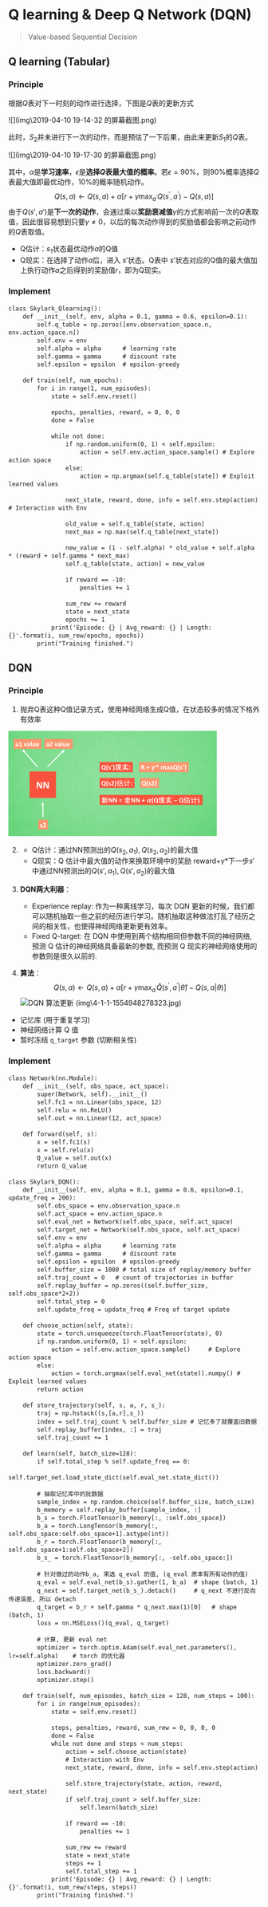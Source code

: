 # Q learning & Deep Q Network (DQN)
> Value-based Sequential Decision
## Q learning (Tabular)
### Principle 
根据$Q$表对下一时刻的动作进行选择，下图是$Q$表的更新方式

![](img\2019-04-10 19-14-32 的屏幕截图.png)

此时，$S_2$并未进行下一次的动作，而是预估了一下后果，由此来更新$S_1$的$Q$表。

![](img\2019-04-10 19-17-30 的屏幕截图.png)

其中，$\alpha$是**学习速率**，$\epsilon$是**选择$Q$表最大值的概率**。若$\epsilon=90\%$，则$90\%$概率选择$Q$表最大值即最优动作，$10\%$的概率随机动作。
$$
Q(s, a) \leftarrow Q(s, a)+\alpha\left[r+\gamma \max _{a^{\prime}} Q\left(s^{\prime}, a^{\prime}\right)-Q(s, a)\right]
$$
由于$Q(s',a')$是**下一次的动作**，会通过乘以**奖励衰减值**$\gamma$的方式影响前一次的$Q$表取值，因此很容易想到只要$\gamma\neq 0$，以后的每次动作得到的奖励值都会影响之前动作的$Q$表取值。

- Q估计：$s_1$状态最优动作$a$的Q值
- Q现实：在选择了动作$a$后，进入 $s'$状态。Q表中 $s'$状态对应的Q值的最大值加上执行动作$a$之后得到的奖励值$r$，即为Q现实。

### Implement
```
class Skylark_Qlearning():
    def __init__(self, env, alpha = 0.1, gamma = 0.6, epsilon=0.1):
        self.q_table = np.zeros([env.observation_space.n, env.action_space.n])
        self.env = env
        self.alpha = alpha      # learning rate
        self.gamma = gamma      # discount rate
        self.epsilon = epsilon  # epsilon-greedy 
    
    def train(self, num_epochs):
        for i in range(1, num_episodes):
            state = self.env.reset()

            epochs, penalties, reward, = 0, 0, 0
            done = False
            
            while not done:
                if np.random.uniform(0, 1) < self.epsilon:
                    action = self.env.action_space.sample() # Explore action space
                else:
                    action = np.argmax(self.q_table[state]) # Exploit learned values

                next_state, reward, done, info = self.env.step(action) # Interaction with Env
                
                old_value = self.q_table[state, action]
                next_max = np.max(self.q_table[next_state])
                
                new_value = (1 - self.alpha) * old_value + self.alpha * (reward + self.gamma * next_max)
                self.q_table[state, action] = new_value

                if reward == -10:
                    penalties += 1

                sum_rew += reward
                state = next_state
                epochs += 1
            print('Episode: {} | Avg_reward: {} | Length: {}'.format(i, sum_rew/epochs, epochs))
        print("Training finished.")
```

## DQN
### Principle 
1. 抛弃Q表这种Q值记录方式，使用神经网络生成Q值，在状态较多的情况下格外有效率

![DQN](img\DQN3.png)

2. - Q估计：通过NN预测出的$Q(s_2, a_1), Q(s_2,a_2)$的最大值
   - Q现实：Q 估计中最大值的动作来换取环境中的奖励 reward+$\gamma*$下一步$s'$中通过NN预测出的$Q(s', a_1), Q(s',a_2)$的最大值
   
3. **DQN两大利器**：
   - Experience replay: 作为一种离线学习，每次 DQN 更新的时候，我们都可以随机抽取一些之前的经历进行学习。随机抽取这种做法打乱了经历之间的相关性，也使得神经网络更新更有效率。
   - Fixed Q-target: 在 DQN 中使用到两个结构相同但参数不同的神经网络, 预测 Q 估计的神经网络具备最新的参数, 而预测 Q 现实的神经网络使用的参数则是很久以前的.
   
4. **算法**：
$$
Q(s, a) \leftarrow Q(s, a)+\alpha\left[r+\gamma \max _{a^{\prime}} \hat{Q}\left(s^{\prime}, a^{\prime}| \hat\theta\right)-Q(s, a|\theta)\right]
$$
  ![DQN 算法更新 (img\4-1-1-1554948278323.jpg)](https://morvanzhou.github.io/static/results/reinforcement-learning/4-1-1.jpg)

- 记忆库 (用于重复学习)
- 神经网络计算 Q 值
- 暂时冻结 `q_target` 参数 (切断相关性)


### Implement
```
class Network(nn.Module):
    def __init__(self, obs_space, act_space):
        super(Network, self).__init__()
        self.fc1 = nn.Linear(obs_space, 12)
        self.relu = nn.ReLU()
        self.out = nn.Linear(12, act_space)
    
    def forward(self, s):
        x = self.fc1(s)
        x = self.relu(x)
        Q_value = self.out(x)
        return Q_value

class Skylark_DQN():
    def __init__(self, env, alpha = 0.1, gamma = 0.6, epsilon=0.1, update_freq = 200):
        self.obs_space = env.observation_space.n
        self.act_space = env.action_space.n
        self.eval_net = Network(self.obs_space, self.act_space)
        self.target_net = Network(self.obs_space, self.act_space)
        self.env = env
        self.alpha = alpha      # learning rate
        self.gamma = gamma      # discount rate
        self.epsilon = epsilon  # epsilon-greedy 
        self.buffer_size = 1000 # total size of replay/memory buffer
        self.traj_count = 0   # count of trajectories in buffer
        self.replay_buffer = np.zeros((self.buffer_size, self.obs_space*2+2))
        self.total_step = 0
        self.update_freq = update_freq # Freq of target update

    def choose_action(self, state):
        state = torch.unsqueeze(torch.FloatTensor(state), 0)
        if np.random.uniform(0, 1) < self.epsilon:
            action = self.env.action_space.sample()     # Explore action space
        else:
            action = torch.argmax(self.eval_net(state)).numpy() # Exploit learned values
        return action
            
    def store_trajectory(self, s, a, r, s_):
        traj = np.hstack((s,[a,r],s_))
        index = self.traj_count % self.buffer_size # 记忆多了就覆盖旧数据
        self.replay_buffer[index, :] = traj
        self.traj_count += 1

    def learn(self, batch_size=128):
        if self.total_step % self.update_freq == 0:
             self.target_net.load_state_dict(self.eval_net.state_dict())
        
        # 抽取记忆库中的批数据
        sample_index = np.random.choice(self.buffer_size, batch_size)
        b_memory = self.replay_buffer[sample_index, :]
        b_s = torch.FloatTensor(b_memory[:, :self.obs_space])
        b_a = torch.LongTensor(b_memory[:, self.obs_space:self.obs_space+1].astype(int))
        b_r = torch.FloatTensor(b_memory[:, self.obs_space+1:self.obs_space+2])
        b_s_ = torch.FloatTensor(b_memory[:, -self.obs_space:])

        # 针对做过的动作b_a, 来选 q_eval 的值, (q_eval 原本有所有动作的值)
        q_eval = self.eval_net(b_s).gather(1, b_a)  # shape (batch, 1)
        q_next = self.target_net(b_s_).detach()     # q_next 不进行反向传递误差, 所以 detach
        q_target = b_r + self.gamma * q_next.max(1)[0]   # shape (batch, 1)
        loss = nn.MSELoss()(q_eval, q_target)

        # 计算, 更新 eval net
        optimizer = torch.optim.Adam(self.eval_net.parameters(), lr=self.alpha)    # torch 的优化器
        optimizer.zero_grad()
        loss.backward()
        optimizer.step()

    def train(self, num_episodes, batch_size = 128, num_steps = 100):
        for i in range(num_episodes):
            state = self.env.reset()

            steps, penalties, reward, sum_rew = 0, 0, 0, 0
            done = False
            while not done and steps < num_steps:
                action = self.choose_action(state)
                # Interaction with Env
                next_state, reward, done, info = self.env.step(action) 
                
                self.store_trajectory(state, action, reward, next_state)
                if self.traj_count > self.buffer_size:
                    self.learn(batch_size)

                if reward == -10:
                    penalties += 1

                sum_rew += reward
                state = next_state
                steps += 1
                self.total_step += 1
            print('Episode: {} | Avg_reward: {} | Length: {}'.format(i, sum_rew/steps, steps))
        print("Training finished.")
```